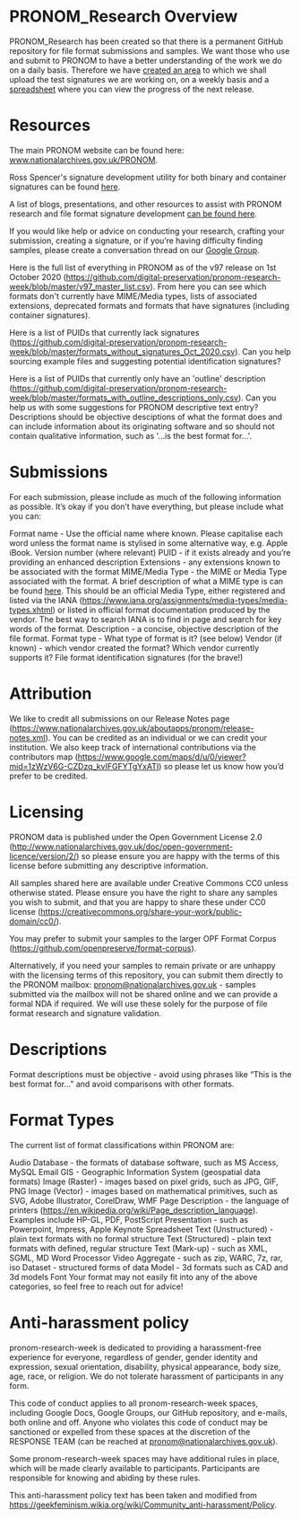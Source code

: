 # PRONOM_Research Overview
PRONOM_Research has been created so that there is a permanent GitHub repository for file format submissions and samples. We want those who use and submit to PRONOM to have a better understanding of the work we do on a daily basis. Therefore we have [created an area](https://github.com/digital-preservation/PRONOM_Research/tree/main/Test%20Releases) to which we shall upload the test signatures we are working on, on a weekly basis and a [spreadsheet](https://docs.google.com/spreadsheets/d/1P1GGevHysUQnivsmf6EFo8ZyfKRPwUJa5eoJ3JODRq0/edit?usp=sharing) where you can view the progress of the next release.

# Resources
The main PRONOM website can be found here: www.nationalarchives.gov.uk/PRONOM.

Ross Spencer's signature development utility for both binary and container signatures can be found [here](https://openpreservation.org/blogs/pronom-research-week-signature-development-utility-2-0-ffdev-info/).

A list of blogs, presentations, and other resources to assist with PRONOM research and file format signature development [can be found here](https://docs.google.com/spreadsheets/d/12YnUPnHaoYzDrf2SgxGDxi5e6r3WOpEfk23ibt3qVyg/edit#gid=0).

If you would like help or advice on conducting your research, crafting your submission, creating a signature, or if you’re having difficulty finding samples, please create a conversation thread on our [Google Group](https://groups.google.com/g/pronom).

Here is the full list of everything in PRONOM as of the v97 release on 1st October 2020 (https://github.com/digital-preservation/pronom-research-week/blob/master/v97_master_list.csv). From here you can see which formats don't currently have MIME/Media types, lists of associated extensions, deprecated formats and formats that have signatures (including container signatures).

Here is a list of PUIDs that currently lack signatures (https://github.com/digital-preservation/pronom-research-week/blob/master/formats_without_signatures_Oct_2020.csv). Can you help sourcing example files and suggesting potential identification signatures?

Here is a list of PUIDs that currently only have an 'outline' description (https://github.com/digital-preservation/pronom-research-week/blob/master/formats_with_outline_descriptions_only.csv).  Can you help us with some suggestions for PRONOM descriptive text entry? Descriptions should be objective desciptions of what the format does and can include information about its originating software and so should not contain qualitative information, such as '...is the best format for...'.

# Submissions
For each submission, please include as much of the following information as possible. It’s okay if you don’t have everything, but please include what you can:

Format name - Use the official name where known. Please capitalise each word unless the format name is stylised in some alternative way, e.g. Apple iBook.
Version number (where relevant)
PUID - if it exists already and you’re providing an enhanced description
Extensions - any extensions known to be associated with the format
MIME/Media Type - the MIME or Media Type associated with the format. A brief description of what a MIME type is can be found [here](https://developer.mozilla.org/en-US/docs/Web/HTTP/Basics_of_HTTP/MIME_types). This should be an official Media Type, either registered and listed via the IANA (https://www.iana.org/assignments/media-types/media-types.xhtml) or listed in official format documentation produced by the vendor. The best way to search IANA is to find in page and search for key words of the format.
Description - a concise, objective description of the file format.
Format type - What type of format is it? (see below)
Vendor (if known) - which vendor created the format? Which vendor currently supports it?
File format identification signatures (for the brave!)

# Attribution
We like to credit all submissions on our Release Notes page (https://www.nationalarchives.gov.uk/aboutapps/pronom/release-notes.xml). You can be credited as an individual or we can credit your institution. We also keep track of international contributions via the contributors map (https://www.google.com/maps/d/u/0/viewer?mid=1zWzV6G-CZDzq_kvIFGFYTgYxATI) so please let us know how you’d prefer to be credited.

# Licensing
PRONOM data is published under the Open Government License 2.0 (http://www.nationalarchives.gov.uk/doc/open-government-licence/version/2/) so please ensure you are happy with the terms of this license before submitting any descriptive information.

All samples shared here are available under Creative Commons CC0 unless otherwise stated. Please ensure you have the right to share any samples you wish to submit, and that you are happy to share these under CC0 license (https://creativecommons.org/share-your-work/public-domain/cc0/).

You may prefer to submit your samples to the larger OPF Format Corpus (https://github.com/openpreserve/format-corpus).

Alternatively, if you need your samples to remain private or are unhappy with the licensing terms of this repository, you can submit them directly to the PRONOM mailbox: pronom@nationalarchives.gov.uk - samples submitted via the mailbox will not be shared online and we can provide a formal NDA if required. We will use these solely for the purpose of file format research and signature validation.

# Descriptions
Format descriptions must be objective - avoid using phrases like “This is the best format for…” and avoid comparisons with other formats.

# Format Types
The current list of format classifications within PRONOM are:

Audio
Database - the formats of database software, such as MS Access, MySQL
Email
GIS - Geographic Information System (geospatial data formats)
Image (Raster) - images based on pixel grids, such as JPG, GIF, PNG
Image (Vector) - images based on mathematical primitives, such as SVG, Adobe Illustrator, CorelDraw, WMF
Page Description - the language of printers (https://en.wikipedia.org/wiki/Page_description_language). Examples include HP-GL, PDF, PostScript
Presentation - such as Powerpoint, Impress, Apple Keynote
Spreadsheet
Text (Unstructured) - plain text formats with no formal structure
Text (Structured) - plain text formats with defined, regular structure
Text (Mark-up) - such as XML, SGML, MD
Word Processor
Video
Aggregate - such as zip, WARC, 7z, rar, iso
Dataset - structured forms of data
Model - 3d formats such as CAD and 3d models
Font
Your format may not easily fit into any of the above categories, so feel free to reach out for advice!

# Anti-harassment policy
pronom-research-week is dedicated to providing a harassment-free experience for everyone, regardless of gender, gender identity and expression, sexual orientation, disability, physical appearance, body size, age, race, or religion. We do not tolerate harassment of participants in any form.

This code of conduct applies to all pronom-research-week spaces, including Google Docs, Google Groups, our GitHub repository, and e-mails, both online and off. Anyone who violates this code of conduct may be sanctioned or expelled from these spaces at the discretion of the RESPONSE TEAM (can be reached at pronom@nationalarchives.gov.uk).

Some pronom-research-week spaces may have additional rules in place, which will be made clearly available to participants. Participants are responsible for knowing and abiding by these rules.

This anti-harassment policy text has been taken and modified from https://geekfeminism.wikia.org/wiki/Community_anti-harassment/Policy.
